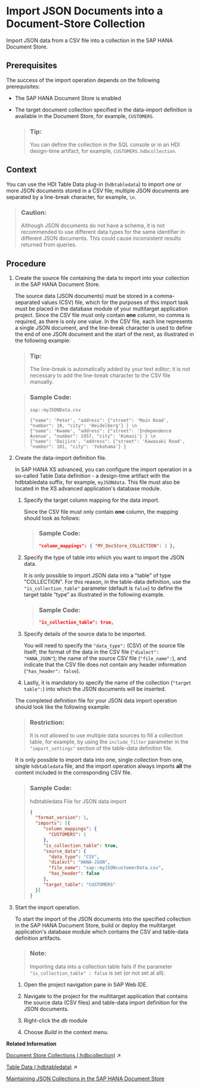<!-- loiocf46dc4f39a74b60a0f03b10e0b116cd -->

# Import JSON Documents into a Document-Store Collection

Import JSON data from a CSV file into a collection in the SAP HANA Document Store.



## Prerequisites

The success of the import operation depends on the following prerequisites:

-   The SAP HANA Document Store is enabled

-   The target document collection specified in the data-import definition is available in the Document Store, for example, `CUSTOMERS`.

    > ### Tip:  
    > You can define the collection in the SQL console or in an HDI design-time artifact, for example, `CUSTOMERS.hdbcollection`.




## Context

You can use the HDI Table Data plug-in \(`hdbtabledata`\) to import one or more JSON documents stored in a CSV file; multiple JSON documents are separated by a line-break character, for example, `\n`.

> ### Caution:  
> Although JSON documents do not have a schema, it is not recommended to use different data types for the same identifier in different JSON documents. This could cause inconsistent results returned from queries.



## Procedure

1.  Create the source file containing the data to import into your collection in the SAP HANA Document Store.

    The source data \(JSON documents\) must be stored in a comma-separated values \(CSV\) file, which for the purposes of this import task must be placed in the database module of your multitarget application project. Since the CSV file must only contain **one** column, no comma is required, as there is only one value. In the CSV file, each line represents a single JSON document, and the line-break character is used to define the end of one JSON document and the start of the next, as illustrated in the following example:

    > ### Tip:  
    > The line-break is automatically added by your text editor; it is not necessary to add the line-break character to the CSV file manually.

    > ### Sample Code:  
    > `sap::myJSONData.csv`
    > 
    > ```
    > {"name": 'Peter', "address": {"street": 'Main Road', "number": 10, "city": 'Heidelberg'} } \n
    > {"name": 'Kwame', "address": {"street": 'Independence Avenue', "number": 1957, "city": 'Kumasi'} } \n
    > {"name": 'Daijiro', "address": {"street": 'Kawasaki Road', "number": 101, "city": 'Yokohama'} }
    > ```

2.  Create the data-import definition file.

    In SAP HANA XS advanced, you can configure the import operation in a so-called Table Data definition - a design-time artifact with the hdbtabledata suffix, for example, `myJSONdata`. This file must also be located in the XS advanced application's database module.

    1.  Specify the target column mapping for the data import.

        Since the CSV file must only contain **one** column, the mapping should look as follows:

        > ### Sample Code:  
        > ```json
        > "column_mappings": { "MY_DocStore_COLLECTION": 1 },
        > ```

    2.  Specify the type of table into which you want to import the JSON data.

        It is only possible to import JSON data into a "table" of type "COLLECTION". For this reason, in the table-data definition, use the `"is_collection_table"` parameter \(default is `false`\) to define the target table “type” as illustrated in the following example.

        > ### Sample Code:  
        > ```json
        > "is_collection_table": true,
        > ```

    3.  Specify details of the source data to be imported.

        You will need to specify the `"data_type":` \(CSV\) of the source file itself; the format of the data in the CSV file \(`"dialect": "HANA_JSON"`\); the name of the source CSV file \(`"file_name":`\), and indicate that the CSV file does not contain any header information \(`"has_header": false`\).

    4.  Lastly, it is mandatory to specify the name of the collection \(`"target table":`\) into which the JSON documents will be inserted.


    The completed definition file for your JSON data import operation should look like the following example:

    > ### Restriction:  
    > It is not allowed to use multiple data sources to fill a collection table, for example, by using the `include_filter` parameter in the `"import_settings"` section of the table-data definition file.

    It is only possible to import data into one, single collection from one, single `hdbtabledata` file, and the import operation always imports **all** the content included in the corresponding CSV file.

    > ### Sample Code:  
    > hdbtabledata File for JSON data import
    > 
    > ```json
    > { 
    >   "format_version": 1,
    >   "imports": [{
    >      "column_mappings": { 
    >        "CUSTOMERS": 1 
    >      }, 
    >      "is_collection_table": true, 
    >      "source_data": { 
    >        "data_type": "CSV", 
    >        "dialect": "HANA-JSON", 
    >        "file_name": "sap::myJSONcustomerData.csv", 
    >        "has_header": false 
    >      }, 
    >      "target_table": "CUSTOMERS" 
    >   }] 
    > } 
    > ```

3.  Start the import operation.

    To start the import of the JSON documents into the specified collection in the SAP HANA Document Store, build or deploy the multitarget application's database module which contains the CSV and table-data definition artifacts.

    > ### Note:  
    > Importing data into a collection table fails if the parameter `"is_collection_table" : false` is set \(or not set at all\).

    1.  Open the project navigation pane in SAP Web IDE.

    2.  Navigate to the project for the multitarget application that contains the source data \(CSV files\) and table-data import definition for the JSON documents.

    3.  Right-click the *db* module

    4.  Choose *Build* in the context menu.



**Related Information**  


[Document Store Collections (.hdbcollection)](https://help.sap.com/viewer/c2cc2e43458d4abda6788049c58143dc/2024_1_QRC/en-US/fe16b635277c4aea825c72973f159359.html "Transforms a design-time document-collection resource into a collection database object.") :arrow_upper_right:

[Table Data (.hdbtabledata)](https://help.sap.com/viewer/c2cc2e43458d4abda6788049c58143dc/2024_1_QRC/en-US/35c4dd829d2046f29fc741505302f74d.html "Insert data from other files (for example, CSV, .properties, or .tags files) into database tables.") :arrow_upper_right:

[Maintaining JSON Collections in the SAP HANA Document Store](maintaining-json-collections-in-the-sap-hana-document-store-a8f6f34.md "The SAP HANA Document Store (DocStore) is used to store collections which contain one or more JSON artifacts (documents).")

